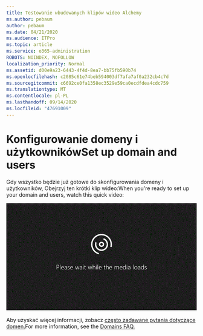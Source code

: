 ```yaml
---
title: Testowanie wbudowanych klipów wideo Alchemy
ms.author: pebaum
author: pebaum
ms.date: 04/21/2020
ms.audience: ITPro
ms.topic: article
ms.service: o365-administration
ROBOTS: NOINDEX, NOFOLLOW
localization_priority: Normal
ms.assetid: d00e9a23-6443-4f4d-8ea7-bb75fb590b74
ms.openlocfilehash: c2085c61e74beb594003df7afa7af0a232cb4c7d
ms.sourcegitcommit: c6692ce0fa1358ec3529e59ca0ecdfdea4cdc759
ms.translationtype: MT
ms.contentlocale: pl-PL
ms.lasthandoff: 09/14/2020
ms.locfileid: "47691009"
---
```

# <a name="set-up-domain-and-users"></a><span data-ttu-id="5c078-102">Konfigurowanie domeny i użytkowników</span><span class="sxs-lookup"><span data-stu-id="5c078-102">Set up domain and users</span></span>

<span data-ttu-id="5c078-103">Gdy wszystko będzie już gotowe do skonfigurowania domeny i użytkowników, Obejrzyj ten krótki klip wideo:</span><span class="sxs-lookup"><span data-stu-id="5c078-103">When you're ready to set up your domain and users, watch this quick video:</span></span>
  
![Twoja przeglądarka nie obsługuje wideo.](media/MSN_Video_Widget.gif)
  
<span data-ttu-id="5c078-106">Aby uzyskać więcej informacji, zobacz [często zadawane pytania dotyczące domen.](https://docs.microsoft.com/microsoft-365/admin/setup/domains-faq)</span><span class="sxs-lookup"><span data-stu-id="5c078-106">For more information, see the [Domains FAQ.](https://docs.microsoft.com/microsoft-365/admin/setup/domains-faq)</span></span>
